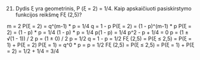 21. Dydis ξ yra geometrinis, P (ξ = 2) = 1/4. Kaip apskaičiuoti pasiskirstymo funkcijos reikšmę
Fξ (2,5)?

m = 2
P(ξ = 2) = q^(m-1) * p = 1/4
q = 1 - p
P(ξ = 2) = (1 - p)^(m-1) * p
P(ξ = 2) = (1 - p) * p = 1/4
(1 - p) * p = 1/4
p(1 - p) = 1/4
p^2 - p + 1/4 = 0
p = (1 ± √(1 - 1)) / 2
p = (1 ± 0) / 2
p = 1/2
q = 1 - p = 1/2
Fξ (2,5) = P(ξ ≤ 2,5) = P(ξ = 1) + P(ξ = 2) 
P(ξ = 1) = q^0 * p = p = 1/2
Fξ (2,5) = P(ξ ≤ 2,5) = P(ξ = 1) + P(ξ = 2) = 1/2 + 1/4 = 3/4